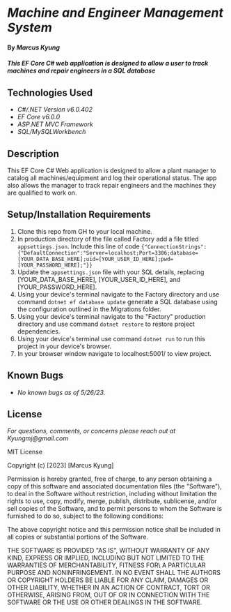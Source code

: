 # _Machine and Engineer Management System_

#### By _**Marcus Kyung**_

#### _This EF Core C# web application is designed to allow a user to track machines and repair engineers in a SQL database_

## Technologies Used

* _C#/.NET Version v6.0.402_
* _EF Core v6.0.0_
* _ASP.NET MVC Framework_
* _SQL/MySQLWorkbench_

## Description

This EF Core C# Web application is designed to allow a plant manager to catalog all machines/equipment and log their operational status. The app also allows the manager to track repair engineers and the machines they are qualified to work on. 

## Setup/Installation Requirements

1. Clone this repo from GH to your local machine.
2. In production directory of the file called Factory add a file titled ```appsettings.json```. Include this line of code ```{"ConnectionStrings": {"DefaultConnection":"Server=localhost;Port=3306;database=[YOUR_DATA_BASE_HERE];uid=[YOUR_USER_ID_HERE];pwd=[YOUR_PASSWORD_HERE];"}}```
4. Update the ```appsettings.json``` file with your SQL details, replacing [YOUR_DATA_BASE_HERE], [YOUR_USER_ID_HERE], and [YOUR_PASSWORD_HERE]. 
5. Using your device's terminal navigate to the Factory directory and use command ```dotnet ef database update``` generate a SQL database using the configuration outlined in the Migrations folder.
6. Using your device's terminal navigate to the "Factory" production directory and use command ```dotnet restore``` to restore project dependencies.
7. Using your device's terminal use command ```dotnet run``` to run this project in your device's browser. 
8. In your browser window navigate to localhost:5001/ to view project.

## Known Bugs

* _No known bugs as of 5/26/23._

## License

_For questions, comments, or concerns please reach out at Kyungmj@gmail.com_

MIT License

Copyright (c) [2023] [Marcus Kyung]

Permission is hereby granted, free of charge, to any person obtaining a copy of this software and associated documentation files (the "Software"), to deal in the Software without restriction, including without limitation the rights to use, copy, modify, merge, publish, distribute, sublicense, and/or sell copies of the Software, and to permit persons to whom the Software is furnished to do so, subject to the following conditions: 

The above copyright notice and this permission notice shall be included in all copies or substantial portions of the Software.

THE SOFTWARE IS PROVIDED "AS IS", WITHOUT WARRANTY OF ANY KIND, EXPRESS OR IMPLIED, INCLUDING BUT NOT LIMITED TO THE WARRANTIES OF MERCHANTABILITY, FITNESS FOR\ A PARTICULAR PURPOSE AND NONINFRINGEMENT. IN NO EVENT SHALL THE AUTHORS OR COPYRIGHT HOLDERS BE LIABLE FOR ANY CLAIM, DAMAGES OR OTHER LIABILITY, WHETHER IN AN ACTION OF CONTRACT, TORT OR OTHERWISE, ARISING FROM, OUT OF OR IN CONNECTION WITH THE SOFTWARE OR THE USE OR OTHER DEALINGS IN THE SOFTWARE.